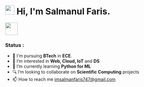 <h1><img src="https://emojis.slackmojis.com/emojis/images/1531849430/4246/blob-sunglasses.gif?1531849430" width="30"/> <span> Hi, I'm Salmanul Faris. </span> </h1>

<img src="https://readme-typing-svg.herokuapp.com?vCenter=true&width=500&lines=Welcome+to+my+GitHub+Profile!;" height="40"/>

### Status : 
- 💼 I'm pursuing <strong>BTech</strong> in <strong>ECE</strong>.
- 👀 I’m interested in <strong>Web, Cloud, IoT</strong> and <strong>DS</strong>
- 🌱 I’m currently learning <strong>Python for ML</strong>
- 🔍 I’m looking to collaborate on <strong>Scientific Computing</strong> projects
- 📫 How to reach me imsalmanfaris747@gmail.com
<!---
salmanpv/salmanpv is a ✨ special ✨ repository because its `README.md` (this file) appears on your GitHub profile.
You can click the Preview link to take a look at your changes.
--->
